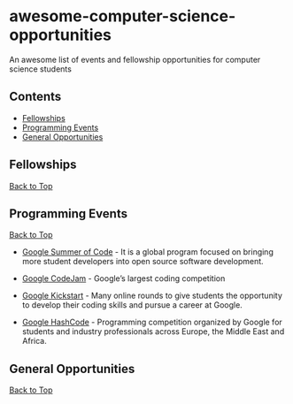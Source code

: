 # awesome-computer-science-opportunities
An awesome list of events and fellowship opportunities for computer science students

## Contents

 - [Fellowships](#fellowships)
 - [Programming Events](#programming-events)
 - [General Opportunities](#general-opportunities)
 
## Fellowships

[Back to Top](#contents)

## Programming Events

[Back to Top](#contents)

* [Google Summer of Code](https://summerofcode.withgoogle.com) - It is a global program focused on bringing more student developers into open source software development.

* [Google CodeJam](https://code.google.com/codejam/) - Google’s largest coding competition

* [Google Kickstart](https://code.google.com/codejam/kickstart/) - Many online rounds to give students the opportunity to develop their coding skills and pursue a career at Google.

* [Google HashCode](https://hashcode.withgoogle.com) - Programming competition organized by Google for students and industry professionals across Europe, the Middle East and Africa.

## General Opportunities

[Back to Top](#contents)
